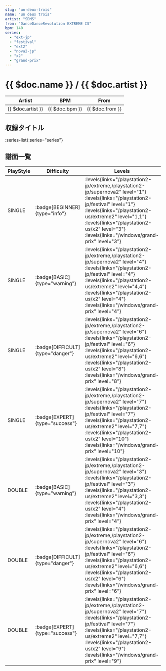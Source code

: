 ```yaml
---
slug: "un-deux-trois"
name: "un deux trois"
artist: "SDMS"
from: "DanceDanceRevolution EXTREME CS"
bpm: 140
series:
  - "ext-jp"
  - "festival"
  - "ext2"
  - "nova2-jp"
  - "x2"
  - "grand-prix"
---
```


# {{ $doc.name }} / {{ $doc.artist }}

|Artist|BPM|From|
|------|---|----|
|{{ $doc.artist }}|{{ $doc.bpm }}|{{ $doc.from }}|

## 収録タイトル

:series-list{:series="series"}

## 譜面一覧

|PlayStyle|Difficulty|Levels|Notes|Movie|
|---------|----------|------|-----|-----|
|SINGLE| :badge[BEGINNER]{type="info"}| :levels{links="/playstation2-jp/extreme,/playstation2-jp/supernova2" level="1"} :levels{links="/playstation2-jp/festival" level="1"}  :levels{links="/playstation2-us/extreme2" level="1,1"} :levels{links="/playstation2-us/x2" level="3"}  :levels{links="/windows/grand-prix" level="3"}|102/0||
|SINGLE| :badge[BASIC]{type="warning"}| :levels{links="/playstation2-jp/extreme,/playstation2-jp/supernova2" level="4"} :levels{links="/playstation2-jp/festival" level="4"}  :levels{links="/playstation2-us/extreme2" level="4,4"} :levels{links="/playstation2-us/x2" level="4"}  :levels{links="/windows/grand-prix" level="4"}|121/25||
|SINGLE| :badge[DIFFICULT]{type="danger"}| :levels{links="/playstation2-jp/extreme,/playstation2-jp/supernova2" level="6"} :levels{links="/playstation2-jp/festival" level="6"}  :levels{links="/playstation2-us/extreme2" level="6,6"} :levels{links="/playstation2-us/x2" level="8"}  :levels{links="/windows/grand-prix" level="8"}|187/34||
|SINGLE| :badge[EXPERT]{type="success"}| :levels{links="/playstation2-jp/extreme,/playstation2-jp/supernova2" level="7"} :levels{links="/playstation2-jp/festival" level="7"}  :levels{links="/playstation2-us/extreme2" level="7,7"} :levels{links="/playstation2-us/x2" level="10"}  :levels{links="/windows/grand-prix" level="10"}|267/11||
|DOUBLE| :badge[BASIC]{type="warning"}| :levels{links="/playstation2-jp/extreme,/playstation2-jp/supernova2" level="3"} :levels{links="/playstation2-jp/festival" level="3"}  :levels{links="/playstation2-us/extreme2" level="3,3"} :levels{links="/playstation2-us/x2" level="4"}  :levels{links="/windows/grand-prix" level="4"}|113/4||
|DOUBLE| :badge[DIFFICULT]{type="danger"}| :levels{links="/playstation2-jp/extreme,/playstation2-jp/supernova2" level="6"} :levels{links="/playstation2-jp/festival" level="6"}  :levels{links="/playstation2-us/extreme2" level="6,6"} :levels{links="/playstation2-us/x2" level="6"}  :levels{links="/windows/grand-prix" level="6"}|160/13||
|DOUBLE| :badge[EXPERT]{type="success"}| :levels{links="/playstation2-jp/extreme,/playstation2-jp/supernova2" level="7"} :levels{links="/playstation2-jp/festival" level="7"}  :levels{links="/playstation2-us/extreme2" level="7,7"} :levels{links="/playstation2-us/x2" level="9"}  :levels{links="/windows/grand-prix" level="9"}|225/13||
